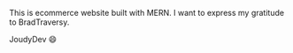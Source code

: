 This is ecommerce website built with MERN. I want to express my gratitude to BradTraversy.

JoudyDev 😄
